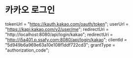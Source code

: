 # 카카오 로그인

tokenUrl = "https://kauth.kakao.com/oauth/token";
userUrl = "https://kapi.kakao.com/v2/user/me";
redirectUri = "http://localhost:8080/api/login/kakao";
redirectUri = "http://j5a401.p.ssafy.com:8080/api/login/kakao";
clientId = "5d949b6a969e63a10e108f1ddf722cd3";
grantType = "authorization_code";